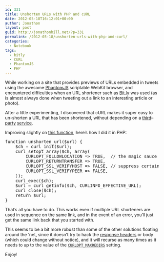 ```yaml
---
id: 331
title: Unshorten URLs with PHP and cURL
date: 2012-05-18T16:12:01+00:00
author: Jonathon
layout: post
guid: http://jonathonhill.net/?p=331
permalink: /2012-05-18/unshorten-urls-with-php-and-curl/
categories:
  - Notebook
tags:
  - bitly
  - CURL
  - PhantomJS
  - PHP
---
```

While working on a site that provides previews of URLs embedded in tweets using the awesome <a href="http://phantomjs.org/" target="_blank">PhantomJS</a> scriptable WebKit browser, and encountered difficulties when an URL shortener such as <a href="http://bit.ly" target="_blank">Bit.ly</a> was used (as is almost always done when tweeting out a link to an interesting article or photo).

After a little experimenting, I discovered that cURL makes it super easy to un-shorten a URL that has been shortened, without depending on a <a href="http://www.unshorten.com/" target="_blank">third</a>&#8211;<a href="http://unshort.me/" target="_blank">party</a> <a href="http://unshorten.it/" target="_blank">service</a>.

Improving slightly on <a href="http://codeaid.net/php/get-the-last-effective-url-from-a-series-of-redirects-for-the-given-url" target="_blank">this function</a>, here&#8217;s how I did it in PHP:

<pre>function unshorten_url($url) {
    $ch = curl_init($url);
    curl_setopt_array($ch, array(
        CURLOPT_FOLLOWLOCATION =&gt; TRUE,  // the magic sauce
        CURLOPT_RETURNTRANSFER =&gt; TRUE,
        CURLOPT_SSL_VERIFYHOST =&gt; FALSE, // suppress certain SSL errors
        CURLOPT_SSL_VERIFYPEER =&gt; FALSE, 
    ));
    curl_exec($ch);
    $url = curl_getinfo($ch, CURLINFO_EFFECTIVE_URL);
    curl_close($ch);
    return $url;
}</pre>

That&#8217;s all you have to do. This works even if multiple URL shorteners are used in sequence on the same link, and in the event of an error, you&#8217;ll just get the same link back that you started with.

This seems to be a bit more robust than some of the other solutions floating around the &#8216;net, since it doesn&#8217;t try to hack the <a href="http://stackoverflow.com/questions/7746852/how-can-i-unwrap-t-co-links-via-an-api-to-display-the-unshortened-url" target="_blank">response headers</a> or body (which could change without notice), and it will recurse as many times as it needs to up to the value of the <a href="http://us3.php.net/curl_setopt" target="_blank"><code>CURLOPT_MAXREDIRS</code></a> setting.

Enjoy!